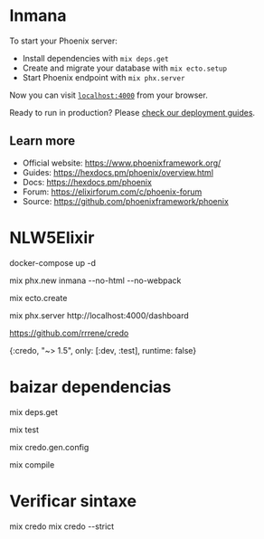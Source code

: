 # Inmana

To start your Phoenix server:

  * Install dependencies with `mix deps.get`
  * Create and migrate your database with `mix ecto.setup`
  * Start Phoenix endpoint with `mix phx.server`

Now you can visit [`localhost:4000`](http://localhost:4000) from your browser.

Ready to run in production? Please [check our deployment guides](https://hexdocs.pm/phoenix/deployment.html).

## Learn more

  * Official website: https://www.phoenixframework.org/
  * Guides: https://hexdocs.pm/phoenix/overview.html
  * Docs: https://hexdocs.pm/phoenix
  * Forum: https://elixirforum.com/c/phoenix-forum
  * Source: https://github.com/phoenixframework/phoenix


# NLW5Elixir

docker-compose up -d

mix phx.new inmana --no-html --no-webpack

mix ecto.create

mix phx.server
http://localhost:4000/dashboard

https://github.com/rrrene/credo

{:credo, "~> 1.5", only: [:dev, :test], runtime: false}
# baizar dependencias
mix deps.get

mix test

mix credo.gen.config

mix compile  

# Verificar sintaxe
mix credo 
mix credo --strict